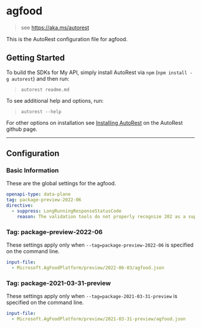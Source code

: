 # agfood

> see https://aka.ms/autorest

This is the AutoRest configuration file for agfood.

## Getting Started

To build the SDKs for My API, simply install AutoRest via `npm` (`npm install -g autorest`) and then run:

> `autorest readme.md`

To see additional help and options, run:

> `autorest --help`

For other options on installation see [Installing AutoRest](https://aka.ms/autorest/install) on the AutoRest github page.

---

## Configuration

### Basic Information

These are the global settings for the agfood.

``` yaml
openapi-type: data-plane
tag: package-preview-2022-06
directive:
  - suppress: LongRunningResponseStatusCode
    reason: The validation tools do not properly recognize 202 as a supported response code.
```


### Tag: package-preview-2022-06

These settings apply only when `--tag=package-preview-2022-06` is specified on the command line.

```yaml $(tag) == 'package-preview-2022-06'
input-file:
  - Microsoft.AgFoodPlatform/preview/2022-06-03/agfood.json
```
### Tag: package-2021-03-31-preview

These settings apply only when `--tag=package-2021-03-31-preview` is specified on the command line.

``` yaml $(tag) == 'package-2021-03-31-preview'
input-file:
  - Microsoft.AgFoodPlatform/preview/2021-03-31-preview/agfood.json
```
